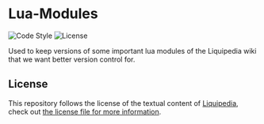 # Lua-Modules
![Code Style](https://github.com/Liquipedia/LiquipediaMediaWikiMessages/workflows/Code%20Style/badge.svg)
![License](https://img.shields.io/github/license/liquipedia/lua-modules)

Used to keep versions of some important lua modules of the Liquipedia wiki that we want better version control for.

## License
This repository follows the license of the textual content of [Liquipedia](https://liquipedia.net), check out [the license file for more information](LICENSE.md).
